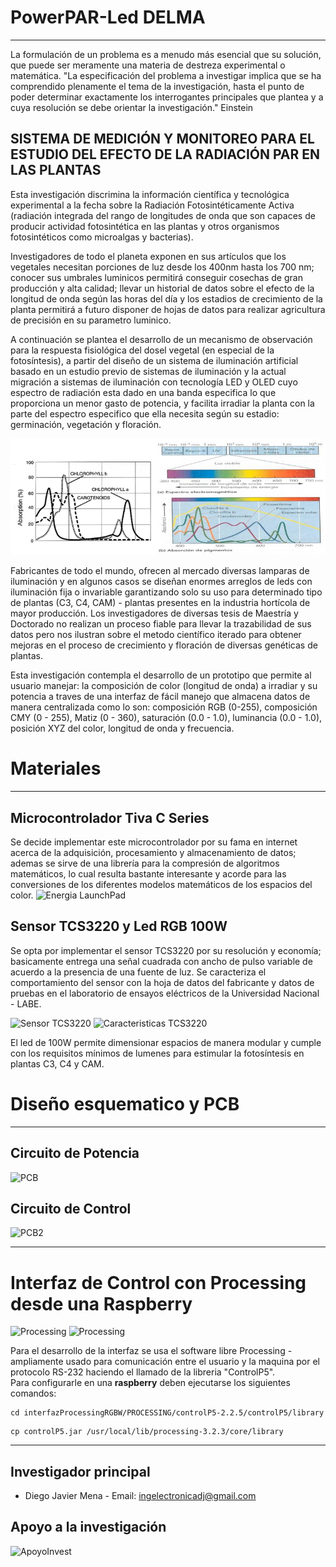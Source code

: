 # PowerPAR-Led DELMA
---
La formulación de un problema es a menudo más esencial que su solución, que puede ser meramente una materia de destreza experimental o matemática. "La especificación del problema a investigar implica que se ha comprendido plenamente el
tema de la investigación, hasta el punto de poder determinar exactamente los interrogantes principales que plantea y a cuya resolución se debe orientar la investigación." Einstein

## SISTEMA DE MEDICIÓN Y MONITOREO PARA EL ESTUDIO DEL EFECTO DE LA RADIACIÓN PAR EN LAS PLANTAS

Esta investigación discrimina la información científica y tecnológica experimental a la fecha sobre la Radiación Fotosintéticamente Activa (radiación integrada del rango de longitudes de onda que son capaces de producir actividad fotosintética en las plantas y otros organismos fotosintéticos como microalgas y bacterias).

Investigadores de todo el planeta exponen en sus artículos que los vegetales necesitan porciones de luz desde los 400nm hasta los 700 nm; conocer sus umbrales luminicos permitirá conseguir cosechas de gran producción y alta calidad; llevar un historial de datos sobre el efecto de la longitud de onda según las horas del día y los estadios de crecimiento de la planta permitirá a futuro disponer de hojas de datos para realizar agricultura de precisión en su parametro luminico. 

A continuación se plantea el desarrollo de un mecanismo de observación para la respuesta fisiológica del dosel vegetal (en especial de la fotosíntesis), a partir del diseño de un sistema de iluminación artificial basado en un estudio previo de sistemas de iluminación y la actual migración a sistemas de iluminación con tecnología LED y OLED cuyo espectro de radiación esta dado en una banda especifica lo que proporciona un menor gasto de potencia, y facilita irradiar la planta con la parte del espectro especifico que ella necesita según su estadio: germinación, vegetación y floración. 

![RadiacionPAR](https://github.com/RadiationPAR/interfazProcessingRGBW/blob/master/Diagramas/parDELMA.png?raw=true "RadiacionPAR") 

Fabricantes de todo el mundo, ofrecen al mercado diversas lamparas de iluminación y en algunos casos se diseñan enormes arreglos de leds con iluminación fija o invariable garantizando solo su uso para determinado tipo de plantas (C3, C4, CAM) - plantas presentes en la industria hortícola de mayor producción. Los investigadores de diversas tesis de Maestría y Doctorado no realizan un proceso fiable para llevar la trazabilidad de sus datos pero nos ilustran sobre el metodo científico iterado para obtener mejoras en el proceso de crecimiento y floración de diversas genéticas de plantas.  

Esta investigación contempla el desarrollo de un prototipo que permite al usuario manejar: la composición de color (longitud de onda) a irradiar y su potencia a traves de una interfaz de fácil manejo que almacena datos de manera centralizada como lo son: composición RGB (0-255), composición CMY (0 - 255), Matiz (0 - 360), saturación (0.0 - 1.0), luminancia (0.0 - 1.0), posición XYZ del color, longitud de onda y frecuencia.   


# Materiales
---  
## Microcontrolador Tiva C Series  
Se decide implementar este microcontrolador por su fama en internet acerca de la adquisición, procesamiento y almacenamiento de datos; ademas se sirve de una librería para la compresión de algoritmos matemáticos, lo cual resulta bastante interesante y acorde para las conversiones de los diferentes modelos matemáticos de los espacios del color.
![Energia LaunchPad](http://energia.nu/img/StellarPadLM4F120H5QR-V1.0.jpg "MSP-EXP430G2 LaunchPad") 

## Sensor TCS3220 y Led RGB 100W
Se opta por implementar el sensor TCS3220 por su resolución y economía; basicamente entrega una señal cuadrada con ancho de pulso variable de acuerdo a la presencia de una fuente de luz. Se caracteriza el comportamiento del sensor con la hoja de datos del fabricante y datos de pruebas en el laboratorio de ensayos eléctricos de la Universidad Nacional - LABE.  

![Sensor TCS3220](http://i68.tinypic.com/352npd3.png "Sensor TCS3220")
![Caracteristicas TCS3220](http://i63.tinypic.com/11c4m04.png "Caracteristicas TCS3220")  

El led de 100W permite dimensionar espacios de manera modular y cumple con los requisitos mínimos de lumenes para estimular la fotosíntesis en plantas C3, C4 y CAM.


# Diseño esquematico y PCB 
---  
## Circuito de Potencia
![PCB](https://lh3.googleusercontent.com/-dSbxB3geZaU/V4xXMiXsHOI/AAAAAAAABeY/f4gfbdVW0fwslsUZJuilaUOww0KNgf91QCL0B/w996-h560-no/tesis.png "PCB")

## Circuito de Control
![PCB2](http://i65.tinypic.com/b5ln5f.jpg "PCB2")  

---  

# Interfaz de Control con Processing desde una Raspberry
![Processing](http://i65.tinypic.com/14d3hh1.png "Interfaz")
![Processing](http://i66.tinypic.com/2dmf3hc.png "Interfaz")

Para el desarrollo de la interfaz se usa el software libre Processing - ampliamente usado para comunicación entre el usuario y la maquina por el protocolo RS-232 haciendo el llamado de la libreria "ControlP5".  
Para configurarle en una **raspberry** deben ejecutarse los siguientes comandos: 
<pre><code>cd interfazProcessingRGBW/PROCESSING/controlP5-2.2.5/controlP5/library</code></pre>
<pre><code>cp controlP5.jar /usr/local/lib/processing-3.2.3/core/library</code></pre>  
---

## Investigador principal
* Diego Javier Mena - Email: ingelectronicadj@gmail.com

## Apoyo a la investigación
![ApoyoInvest](http://delma.com.co/apoyoInvest.png "apoyo")
